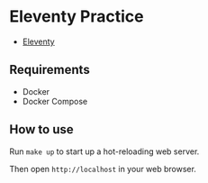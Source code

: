 # Eleventy Practice

* [Eleventy](https://11ty.dev)

## Requirements

* Docker
* Docker Compose

## How to use

Run `make up` to start up a hot-reloading web server.

Then open `http://localhost` in your web browser.
